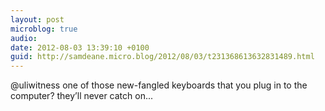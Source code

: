 ```yaml
---
layout: post
microblog: true
audio: 
date: 2012-08-03 13:39:10 +0100
guid: http://samdeane.micro.blog/2012/08/03/t231368613632831489.html
---
```

@uliwitness one of those new-fangled keyboards that you plug in to the computer? they’ll never catch on...
